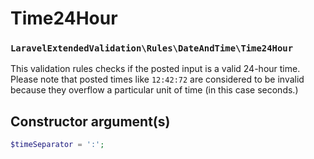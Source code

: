# Time24Hour
### `LaravelExtendedValidation\Rules\DateAndTime\Time24Hour`

This validation rules checks if the posted input is a valid 24-hour time. Please note that posted times like `12:42:72` are
considered to be invalid because they overflow a particular unit of time (in this case seconds.)

## Constructor argument(s)

```php 
$timeSeparator = ':';
```